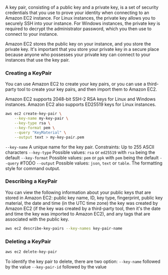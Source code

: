 A key pair, consisting of a public key and a private key, is a set of security credentials that you use to prove your identity when connecting to an Amazon EC2 instance. For Linux instances, the private key allows you to securely SSH into your instance. For Windows instances, the private key is required to decrypt the administrator password, which you then use to connect to your instance.

Amazon EC2 stores the public key on your instance, and you store the private key. It's important that you store your private key in a secure place because anyone who possesses your private key can connect to your instances that use the key pair.

### Creating a KeyPair
You can use Amazon EC2 to create your key pairs, or you can use a third-party tool to create your key pairs, and then import them to Amazon EC2.

Amazon EC2 supports 2048-bit SSH-2 RSA keys for Linux and Windows instances. Amazon EC2 also supports ED25519 keys for Linux instances.

```bash
aws ec2 create-key-pair \
    --key-name my-key-pair \
    --key-type rsa \
    --key-format pem \
    --query "KeyMaterial" \
    --output text > my-key-pair.pem
```

`--key-name` A unique name for the key pair. Constraints: Up to 255 ASCII characters
`--key-type` Possible values: `rsa` or `ed25519` with `rsa` being the default
`--key-format` Possible values: `pem` or `ppk` with `pem` being the default
`--query` #TODO
`--output`  Possible values: `json`, `text` or `table`. The formatting style for command output.

### Describing a KeyPair
You can view the following information about your public keys that are stored in Amazon EC2: public key name, ID, key type, fingerprint, public key material, the date and time (in the UTC time zone) the key was created by Amazon EC2 (if the key was created by a third-party tool, then it's the date and time the key was imported to Amazon EC2), and any tags that are associated with the public key.

```bash
aws ec2 describe-key-pairs --key-names key-pair-name
```

### Deleting a KeyPair
```bash
aws ec2 delete-key-pair
```
To identify the key pair to delete, there are two option:
`--key-name` followed by the value
`--key-pair-id` followed by the value